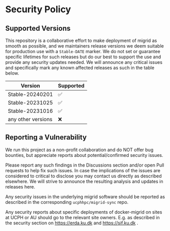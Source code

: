 # Security Policy

## Supported Versions

This repository is a collaborative effort to make deployment of migrid as smooth as possible, and we maintainers release versions we deem suitable for production use with a `Stable-DATE` marker.
We do not set or guarantee specific lifetimes for such releases but do our best to support the use and provide any security updates needed. 
We will announce any critical issues and specifically mark any known affected releases as such in the table below.  

| Version            | Supported          |
| ------------------ | ------------------ |
| Stable-20240201    | :white_check_mark: |
| Stable-20231025    | :white_check_mark: |
| Stable-20231016    | :white_check_mark: |
| any other versions | :x:                |


## Reporting a Vulnerability

We run this project as a non-profit collaboration and do NOT offer bug bounties, but appreciate reports about potential/confirmed security issues.

Please report any such findings in the Discussions section and/or open Pull requests to help fix such issues. In case the implications of the issues are considered to critical to disclose you may contact us directly as described elsewhere.
We will strive to announce the resulting analysis and updates in releases here.

Any security issues in the underlying migrid software should be reported as described in the corresponding `ucphhpc/migrid-sync` repo.

Any security reports about specific deployments of docker-migrid on sites at UCPH or AU should go to the relevant site owners. E.g. as described in the security section on https://erda.ku.dk and https://sif.ku.dk .
